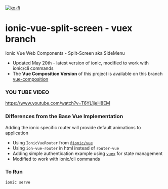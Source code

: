 [![ko-fi](https://www.ko-fi.com/img/githubbutton_sm.svg)](https://ko-fi.com/W7W31U7HM)
# ionic-vue-split-screen - vuex branch

Ionic Vue Web Components - Split-Screen aka SideMenu
- Updated May 20th - latest version of ionic, modified to work with ionic/cli commands
- The **Vue Composition Version** of this project is available on this branch [vue-composition](https://github.com/aaronksaunders/ionic-vue-split-screen/tree/vue-composition)

### YOU TUBE VIDEO
https://www.youtube.com/watch?v=T6YL1jeH8EM

### Differences from the Base Vue Implementation
Adding the ionic specific router will provide default animations to application
- Using `IonicVueRouter` from [`@ionic/vue`](https://www.npmjs.com/package/@ionic/vue)
- Using `ion-vue-router` in html instead of `router-vue`
- Adding simple authentication example using [`vuex`](https://vuex.vuejs.org/) for state management
- Modified to work with ionic/cli commands


### To Run
 ```
 ionic serve
 ```
